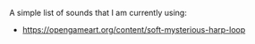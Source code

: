 A simple list of sounds that I am currently using:
* https://opengameart.org/content/soft-mysterious-harp-loop